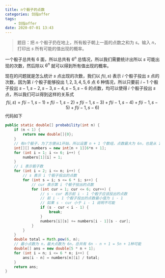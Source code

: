 ```yaml
---
title: n个骰子的点数
categories: 剑指offer
tags:
	- 剑指offer
date: 2020-07-01 13:43
---
```



> 题目：把 $n$ 个骰子扔在地上，所有骰子朝上一面的点数之和为 $s$。输入 $n$，打印出 $s$ 所有可能的值出现的概率。

一个骰子总共有 $6$ 面，所以总共有 $6^n$ 总情况，所以我们需要统计出所以 $s$ 可能出现的次数，然后除以 $6 ^ n$ 就可以得到所有值出现的概率。

现在的问题就是怎么统计 $s$ 点出现的次数，我们以 $f(i, s)$ 表示 $i$ 个骰子投出 $s$ 点的次数，因为第 $i$ 个骰子能够投出 $1, 2, 3, 4, 5, 6$ 点 $6$ 种情况，所以只要前 $i - 1$ 个骰子投出 $s-1, s-2, s-3, s-4, s-5, s-6$ 的点数，均可以使得 $i$ 个骰子投出 $s$ 点，所以我们可以得到这样的关系式
$$
f(i,s) = f(i-1, s-1) + f(i-1, s-2) + f(i-1, s-3) + f(i-1, s-4) + f(i-1, s-5)+ f(i-1, s-6)
$$
代码如下

```java
public static double[] probability(int n) {
    if (n < 1) {
        return new double[]{0};
    }
    // 有n个骰子，为了方便从1开始，所以设置 n + 1 个数组，点数最大为 6n，也是从 1 开始
    int[][] numbers = new int[n + 1][6*n + 1];
    for (int i = 1; i <= 6; i++) {
        numbers[1][i] = 1;
    }
    // i 表示骰子数
    for (int i = 2; i <= n; i++) {
        // s 表示 i 个骰子投出的点数
        for (int s = i; s <= 6 * i; s++) {
            // cur 表示第 i 个骰子投出的点数
            for (int cur = 1; cur <= 6; cur++) {
                // s - cur 表示前 i - 1 个骰子应该投出的点数
                // 前 i - 1 个骰子投出的点数最小值为 i - 1
                // 如果 s - cur 小于 i - 1 说明不可能
                if (s - cur < i - 1) {
                    break;
                }
                numbers[i][s] += numbers[i - 1][s - cur];
            }
        }
    }
    double total = Math.pow(6, n);
    // 最小点数为 n，最大点数为 6n，总共有 6n - n + 1 = 5n + 1种可能
    double[] ans = new double[5 * n + 1];
    for (int i = n; i <= 6 * n; i++) {
        ans[i - n] = numbers[n][i] / total;
    }
    return ans;
}
```



